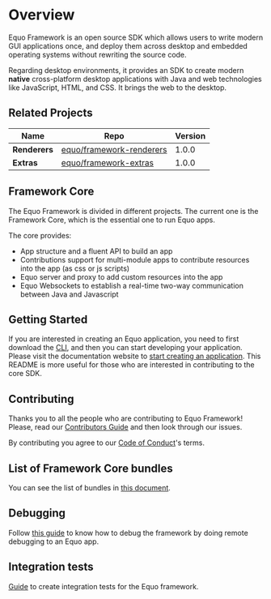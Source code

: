 # Overview

Equo Framework is an open source SDK which allows users to write modern GUI applications once, and deploy them across desktop and embedded operating systems without rewriting the source code.

Regarding desktop environments, it provides an SDK to create modern **native** cross-platform desktop applications with Java and web technologies like JavaScript, HTML, and CSS. It brings the web to the desktop.

## Related Projects

| Name | Repo | Version |
| ---- | ---- | ------- |
| **Renderers** | [equo/framework-renderers](https://github.com/equoplatform/framework-renderers) | 1.0.0 |
| **Extras** | [equo/framework-extras](https://github.com/equoplatform/framework-extras) | 1.0.0 |

## Framework Core

The Equo Framework is divided in different projects. The current one is the Framework Core, which is the essential one to run Equo apps.

The core provides:

* App structure and a fluent API to build an app
* Contributions support for multi-module apps to contribute resources into the app (as css or js scripts)
* Equo server and proxy to add custom resources into the app
* Equo Websockets to establish a real-time two-way communication between Java and Javascript

## Getting Started

If you are interested in creating an Equo application, you need to first download the [CLI](https://www.equoplatform.com/cli), and then you can start developing your application. Please visit the documentation website to [start creating an application](https://docs.equoplatform.com/framework/1.0.0/getting-started/creating.html). This README is more useful for those who are interested in contributing to the core SDK.

## Contributing

Thanks you to all the people who are contributing to Equo Framework! Please, read our [Contributors Guide](docs/CONTRIBUTING.md) and then look through our issues.

By contributing you agree to our [Code of Conduct](docs/CODE_OF_CONDUCT.md)'s terms.

## List of Framework Core bundles

You can see the list of bundles in [this document](docs/bundles.md).

## Debugging

Follow [this guide](docs/debugging.md) to know how to debug the framework by doing remote debugging to an Equo app.

## Integration tests

[Guide](docs/integration-tests.md) to create integration tests for the Equo framework.
